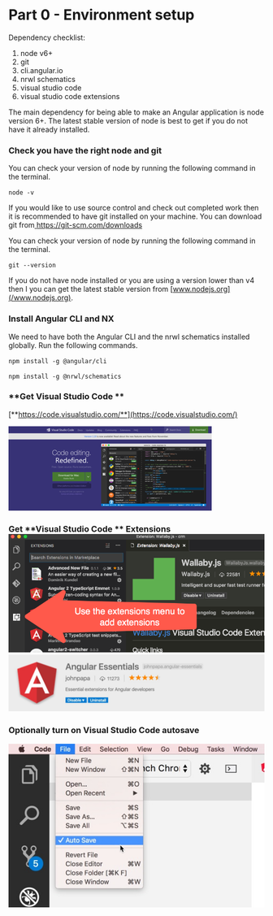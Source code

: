 # Part 0 - Environment setup

Dependency checklist:

1. node v6+
2. git
3. cli.angular.io
4. nrwl schematics
5. visual studio code
6. visual studio code extensions

The main dependency for being able to make an Angular application is node version 6+. The latest stable version of node is best to get if you do not have it already installed.

### Check you have the right node and git

You can check your version of node by running the following command in the terminal.

```
node -v
```

If you would like to use source control and check out completed work then it is recommended to have git installed on your machine. You can download git from[ https://git-scm.com/downloads ](https://git-scm.com/downloads )

You can check your version of node by running the following command in the terminal.

```
git --version
```

If you do not have node installed or you are using a version lower than v4 then I you can get the latest stable version from [www.nodejs.org](/www.nodejs.org).

### Install Angular CLI and NX

We need to have both the Angular CLI and the nrwl schematics installed globally. Run the following commands.

```
npm install -g @angular/cli
```

```
npm install -g @nrwl/schematics
```

### **Get Visual Studio Code  **

[**https://code.visualstudio.com/**](https://code.visualstudio.com/)

![](/assets/vscode.png)

### Get **Visual Studio Code ** Extensions![](/assets/2016-11-09_17-02-23.png)![](/assets/angularessentials-img.jpg)

### Optionally turn on **Visual Studio Code  autosave**

![](/assets/2017-07-25_21-00-24.jpg)


